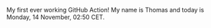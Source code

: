 My first ever working GitHub Action!
My name is Thomas and today is Monday, 14 November, 02:50 CET. 

